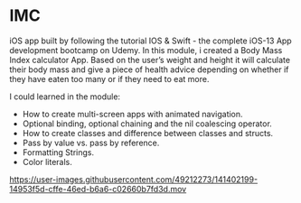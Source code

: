 # IMC
iOS app built by following the tutorial IOS &amp; Swift - the complete iOS-13 App development bootcamp on Udemy.
In this module, i created a Body Mass Index calculator App. Based on the user’s weight and height it will calculate their body mass and give a piece of health advice depending on whether if they have eaten too many  or if they need to eat more.

I could learned in the module:

 - How to create multi-screen apps with animated navigation.
 - Optional binding, optional chaining and the nil coalescing operator.
 - How to create classes and difference between classes and structs.
 - Pass by value vs. pass by reference.
 - Formatting Strings.
 - Color literals.

https://user-images.githubusercontent.com/49212273/141402199-14953f5d-cffe-46ed-b6a6-c02660b7fd3d.mov

